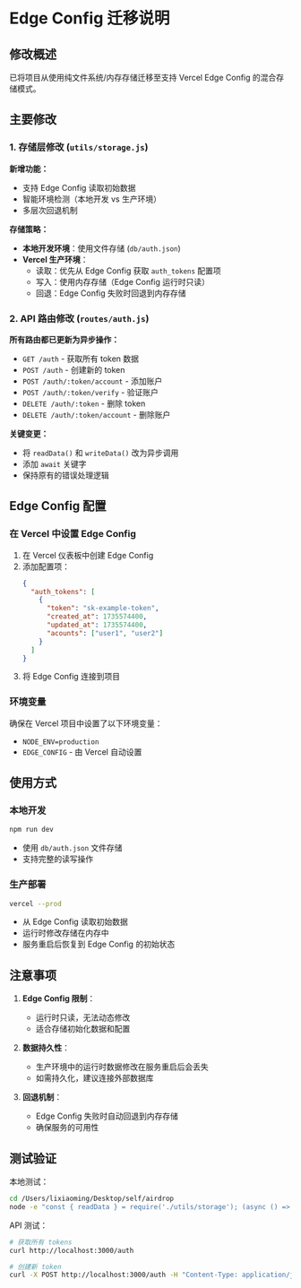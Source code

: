 # Edge Config 迁移说明

## 修改概述

已将项目从使用纯文件系统/内存存储迁移至支持 Vercel Edge Config 的混合存储模式。

## 主要修改

### 1. 存储层修改 (`utils/storage.js`)

**新增功能：**
- 支持 Edge Config 读取初始数据
- 智能环境检测（本地开发 vs 生产环境）
- 多层次回退机制

**存储策略：**
- **本地开发环境**：使用文件存储 (`db/auth.json`)
- **Vercel 生产环境**：
  - 读取：优先从 Edge Config 获取 `auth_tokens` 配置项
  - 写入：使用内存存储（Edge Config 运行时只读）
  - 回退：Edge Config 失败时回退到内存存储

### 2. API 路由修改 (`routes/auth.js`)

**所有路由都已更新为异步操作：**
- `GET /auth` - 获取所有 token 数据
- `POST /auth` - 创建新的 token
- `POST /auth/:token/account` - 添加账户
- `POST /auth/:token/verify` - 验证账户
- `DELETE /auth/:token` - 删除 token
- `DELETE /auth/:token/account` - 删除账户

**关键变更：**
- 将 `readData()` 和 `writeData()` 改为异步调用
- 添加 `await` 关键字
- 保持原有的错误处理逻辑

## Edge Config 配置

### 在 Vercel 中设置 Edge Config

1. 在 Vercel 仪表板中创建 Edge Config
2. 添加配置项：
   ```json
   {
     "auth_tokens": [
       {
         "token": "sk-example-token",
         "created_at": 1735574400,
         "updated_at": 1735574400,
         "acounts": ["user1", "user2"]
       }
     ]
   }
   ```
3. 将 Edge Config 连接到项目

### 环境变量

确保在 Vercel 项目中设置了以下环境变量：
- `NODE_ENV=production`
- `EDGE_CONFIG` - 由 Vercel 自动设置

## 使用方式

### 本地开发
```bash
npm run dev
```
- 使用 `db/auth.json` 文件存储
- 支持完整的读写操作

### 生产部署
```bash
vercel --prod
```
- 从 Edge Config 读取初始数据
- 运行时修改存储在内存中
- 服务重启后恢复到 Edge Config 的初始状态

## 注意事项

1. **Edge Config 限制**：
   - 运行时只读，无法动态修改
   - 适合存储初始化数据和配置

2. **数据持久性**：
   - 生产环境中的运行时数据修改在服务重启后会丢失
   - 如需持久化，建议连接外部数据库

3. **回退机制**：
   - Edge Config 失败时自动回退到内存存储
   - 确保服务的可用性

## 测试验证

本地测试：
```bash
cd /Users/lixiaoming/Desktop/self/airdrop
node -e "const { readData } = require('./utils/storage'); (async () => { const data = await readData(); console.log('Items:', data.length); })();"
```

API 测试：
```bash
# 获取所有 tokens
curl http://localhost:3000/auth

# 创建新 token
curl -X POST http://localhost:3000/auth -H "Content-Type: application/json" -d '{}'
```